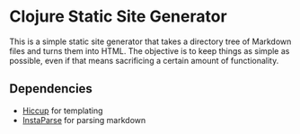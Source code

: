 # Clojure Static Site Generator

This is a simple static site generator that takes a directory tree of Markdown files and turns them into HTML. The objective is to keep things as simple as possible, even if that means sacrificing a certain amount of functionality.

## Dependencies

* [Hiccup](https://github.com/weavejester/hiccup) for templating
* [InstaParse](https://github.com/Engelberg/instaparse) for parsing markdown


